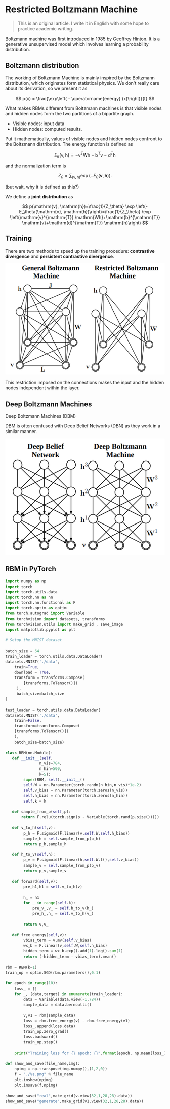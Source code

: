 # Restricted Boltzmann Machine

> This is an original article. I write it in English with some hope to practice academic writing.

Boltzmann machine was first introduced in 1985 by Geoffrey Hinton. It is a generative unsupervised model which involves learning a probability distribution.

## Boltzmann distribution

The working of Boltzmann Machine is mainly inspired by the Boltzmann distribution, which originates form statistical physics. We don't really care about its derivation, so we present it as

$$
p(x) = \frac{\exp\left( - \operatorname{energy} (x)\right)}{t}
$$

What makes RBMs different from Boltzmann machines is that visible nodes and hidden nodes form the two partitions of a bipartite graph.

- Visible nodes: input data
- Hidden nodes: computed results.

Put it mathematically, values of visible nodes and hidden nodes confront to the Boltzmann distribution. The energy function is defined as

$$
E_\theta (\mathrm{v}, \mathrm{h}) = - \mathrm{v}^T \mathrm{Wh} - \mathrm{b}^T \mathrm{v} - \mathrm{d}^T\mathrm{h}
$$

and the normalization term is

$$
Z_\theta = \sum_{(\mathrm{v}, \mathrm{h})} \exp\left( - E_\theta(\mathbf{v}, \mathbf{h}) \right).
$$

(but wait, why it is defined as this?)

We define a **joint distribution** as

$$
p(\mathrm{v}, \mathrm{h})=\frac{1}{Z_\theta} \exp \left(-E_\theta(\mathrm{v}, \mathrm{h})\right)=\frac{1}{Z_\theta} \exp \left(\mathrm{v}^{\mathrm{T}} \mathrm{Wh}+\mathrm{b}^{\mathrm{T}} \mathrm{v}+\mathrm{d}^{\mathrm{T}} \mathrm{h}\right)
$$

## Training

There are two methods to speed up the training procedure: **contrastive divergence** and **persistent contrastive divergence**.

![BM_vs_RBM](./media/BM_vs_RBM.png)

This restriction imposed on the connections makes the input and the hidden nodes independent within the layer.

## Deep Boltzmann Machines

Deep Boltzmann Machines (DBM)

DBM is often confused with Deep Belief Networks (DBN) as they work in a similar manner.

![DBM_vs_DBM](./media/DBN_vs_DBM.png)

## RBM in PyTorch

```python
import numpy as np
import torch
import torch.utils.data
import torch.nn as nn
import torch.nn.functional as F
import torch.optim as optim
from torch.autograd import Variable
from torchvision import datasets, transforms
from torchvision.utils import make_grid , save_image
import matplotlib.pyplot as plt

# Setup the MNIST dataset

batch_size = 64
train_loader = torch.utils.data.DataLoader(
datasets.MNIST('./data',
    train=True,
    download = True,
    transform = transforms.Compose(
        [transforms.ToTensor()])
     ),
     batch_size=batch_size
)

test_loader = torch.utils.data.DataLoader(
datasets.MNIST('./data',
    train=False,
    transform=transforms.Compose(
    [transforms.ToTensor()])
    ),
    batch_size=batch_size)

class RBM(nn.Module):
   def __init__(self,
               n_vis=784,
               n_hin=500,
               k=5):
        super(RBM, self).__init__()
        self.W = nn.Parameter(torch.randn(n_hin,n_vis)*1e-2)
        self.v_bias = nn.Parameter(torch.zeros(n_vis))
        self.h_bias = nn.Parameter(torch.zeros(n_hin))
        self.k = k

   def sample_from_p(self,p):
       return F.relu(torch.sign(p - Variable(torch.rand(p.size()))))

   def v_to_h(self,v):
        p_h = F.sigmoid(F.linear(v,self.W,self.h_bias))
        sample_h = self.sample_from_p(p_h)
        return p_h,sample_h

   def h_to_v(self,h):
        p_v = F.sigmoid(F.linear(h,self.W.t(),self.v_bias))
        sample_v = self.sample_from_p(p_v)
        return p_v,sample_v

   def forward(self,v):
        pre_h1,h1 = self.v_to_h(v)

        h_ = h1
        for _ in range(self.k):
            pre_v_,v_ = self.h_to_v(h_)
            pre_h_,h_ = self.v_to_h(v_)

        return v,v_

   def free_energy(self,v):
        vbias_term = v.mv(self.v_bias)
        wx_b = F.linear(v,self.W,self.h_bias)
        hidden_term = wx_b.exp().add(1).log().sum(1)
        return (-hidden_term - vbias_term).mean()

rbm = RBM(k=1)
train_op = optim.SGD(rbm.parameters(),0.1)

for epoch in range(10):
    loss_ = []
    for _, (data,target) in enumerate(train_loader):
        data = Variable(data.view(-1,784))
        sample_data = data.bernoulli()

        v,v1 = rbm(sample_data)
        loss = rbm.free_energy(v) - rbm.free_energy(v1)
        loss_.append(loss.data)
        train_op.zero_grad()
        loss.backward()
        train_op.step()

    print("Training loss for {} epoch: {}".format(epoch, np.mean(loss_)))

def show_and_save(file_name,img):
    npimg = np.transpose(img.numpy(),(1,2,0))
    f = "./%s.png" % file_name
    plt.imshow(npimg)
    plt.imsave(f,npimg)

show_and_save("real",make_grid(v.view(32,1,28,28).data))
show_and_save("generate",make_grid(v1.view(32,1,28,28).data))
```
